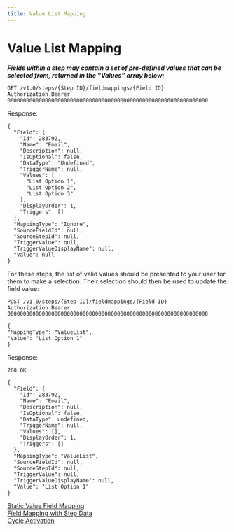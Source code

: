```yaml
---
title: Value List Mapping
---
```


# Value List Mapping #

**_Fields within a step may contain a set of pre-defined values that can be selected from, returned in the “Values” array below:_**

    GET /v1.0/steps/{Step ID}/fieldmappings/{Field ID}
    Authorization Bearer 0000000000000000000000000000000000000000000000000000000000000000

Response:

    {
      "Field": {
        "Id": 283792,
        "Name": "Email",
        "Description": null,
        "IsOptional": false,
        "DataType": "Undefined",
        "TriggerName": null,
        "Values": [
          "List Option 1",
          "List Option 2",
          "List Option 3"
        ],
        "DisplayOrder": 1,
        "Triggers": []
      },
      "MappingType": "Ignore",
      "SourceFieldId": null,
      "SourceStepId": null,
      "TriggerValue": null,
      "TriggerValueDisplayName": null,
      "Value": null
    }

For these steps, the list of valid values should be presented to your user for them to make a selection. Their selection should then be used to update the field value:

    POST /v1.0/steps/{Step ID}/fieldmappings/{Field ID} 
    Authorization Bearer 0000000000000000000000000000000000000000000000000000000000000000 

    {
    "MappingType": "ValueList",
    "Value": "List Option 1"
    }

Response:

    200 OK

    {
      "Field": {
        "Id": 283792,
        "Name": "Email",
        "Description": null,
        "IsOptional": false,
        "DataType": undefined,
        "TriggerName": null,
        "Values": [],
        "DisplayOrder": 1,
        "Triggers": []
      },
      "MappingType": "ValueList",
      "SourceFieldId": null,
      "SourceStepId": null,
      "TriggerValue": null,
      "TriggerValueDisplayName": null,
      "Value": "List Option 1" 
    }

[Static Value Field Mapping](./static-value-mapping)  
[Field Mapping with Step Data](./field-mapping-with-step-data)  
[Cycle Activation](./cycle-activation)